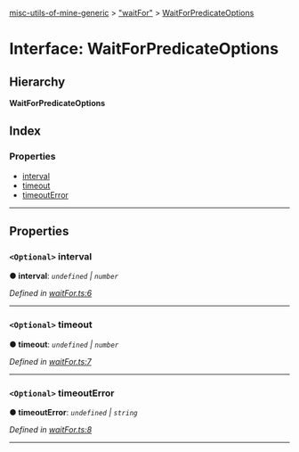 [misc-utils-of-mine-generic](../README.md) > ["waitFor"](../modules/_waitfor_.md) > [WaitForPredicateOptions](../interfaces/_waitfor_.waitforpredicateoptions.md)

# Interface: WaitForPredicateOptions

## Hierarchy

**WaitForPredicateOptions**

## Index

### Properties

* [interval](_waitfor_.waitforpredicateoptions.md#interval)
* [timeout](_waitfor_.waitforpredicateoptions.md#timeout)
* [timeoutError](_waitfor_.waitforpredicateoptions.md#timeouterror)

---

## Properties

<a id="interval"></a>

### `<Optional>` interval

**● interval**: *`undefined` \| `number`*

*Defined in [waitFor.ts:6](https://github.com/cancerberoSgx/misc-utils-of-mine/blob/1dd402e/misc-utils-of-mine-generic/src/waitFor.ts#L6)*

___
<a id="timeout"></a>

### `<Optional>` timeout

**● timeout**: *`undefined` \| `number`*

*Defined in [waitFor.ts:7](https://github.com/cancerberoSgx/misc-utils-of-mine/blob/1dd402e/misc-utils-of-mine-generic/src/waitFor.ts#L7)*

___
<a id="timeouterror"></a>

### `<Optional>` timeoutError

**● timeoutError**: *`undefined` \| `string`*

*Defined in [waitFor.ts:8](https://github.com/cancerberoSgx/misc-utils-of-mine/blob/1dd402e/misc-utils-of-mine-generic/src/waitFor.ts#L8)*

___

